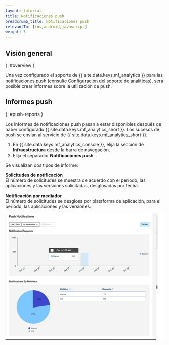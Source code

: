 ```yaml
---
layout: tutorial
title: Notificaciones push
breadcrumb_title: Notificaciones push
relevantTo: [ios,android,javascript]
weight: 5
---
```

<!-- NLS_CHARSET=UTF-8 -->
## Visión general
{: #overview }

Una vez configurado el soporte de {{ site.data.keys.mf_analytics }} para las notificaciones push (consulte [Configuración del soporte de analíticas](../../../notifications/analytics/)), será posible crear informes sobre la utilización de push.

## Informes push
{: #push-reports }

Los informes de notificaciones push pasan a estar disponibles después de haber configurado {{ site.data.keys.mf_analytics_short }}. Los sucesos de push se envían al servicio de {{ site.data.keys.mf_analytics_short }}.

1. En {{ site.data.keys.mf_analytics_console }}, elija la sección de **Infraestructura** desde la barra de navegación.
2. Elija el separador **Notificaciones push**.

Se visualizan dos tipos de informe:

**Solicitudes de notificación**  
El número de solicitudes se muestra de acuerdo con el periodo, las aplicaciones y las versiones solicitadas, desglosadas por fecha.

**Notificación por mediador**  
El número de solicitudes se desglosa por plataforma de aplicación, para el periodo, las aplicaciones y las versiones.

![Informes de notificaciones push](pushNotifications.png)
